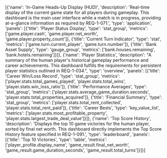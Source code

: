 [{'name': 'In-Game Heads-Up Display (HUD)', 'description': 'Real-time display of the current game state for all players during gameplay. This dashboard is the main user interface while a match is in progress, providing at-a-glance information as required by REQ-1-071.', 'type': 'application', 'panels': [{'title': 'Player Status Display', 'type': 'stat_group', 'metrics': ['game.player.cash', 'game.player.net_worth', 'game.player.property_count']}, {'title': 'Current Turn Indicator', 'type': 'stat', 'metrics': ['game.turn.current_player', 'game.turn.number']}, {'title': 'Bank Asset Supply', 'type': 'gauge_group', 'metrics': ['bank.houses.remaining', 'bank.hotels.remaining']}]}, {'name': 'Player Statistics', 'description': "A summary of the human player's historical gameplay performance and career achievements. This dashboard fulfills the requirements for persistent player statistics outlined in REQ-1-034.", 'type': 'overview', 'panels': [{'title': 'Career Win/Loss Record', 'type': 'stat_group', 'metrics': ['player.stats.total_games_played', 'player.stats.total_wins', 'player.stats.win_loss_ratio']}, {'title': 'Performance Averages', 'type': 'stat_group', 'metrics': ['player.stats.average_game_duration.seconds', 'player.stats.total_properties_acquired']}, {'title': 'Financial Summary', 'type': 'stat_group', 'metrics': ['player.stats.total_rent_collected', 'player.stats.total_rent_paid']}, {'title': 'Career Bests', 'type': 'key_value_list', 'metrics': ['player.stats.most_profitable_property', 'player.stats.largest_trade_deal_value']}]}, {'name': 'Top Score History', 'description': 'Displays the top 10 game victories for the human player, sorted by final net worth. This dashboard directly implements the Top Score History feature specified in REQ-1-091.', 'type': 'leaderboard', 'panels': [{'title': 'Top 10 Victories', 'type': 'table', 'metrics': ['player_profile.display_name', 'game_result.final_net_worth', 'game_result.game_duration_seconds', 'game_result.total_turns']}]}]

